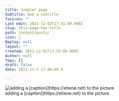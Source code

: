 ```yaml
---
title: Simpler page
Subtitle: And a subtitle
favicon: ""
Last edit: 2021-12-02T17:41:00.000Z
slug: this-page-has-title
path: content/posts/
icon: 🥰
Deploy: null
layout: ""
Created: 2021-12-02T13:52:00.000Z
Author: null
Tags: []
draft: false
date: 2021-11-2 17:46:00 0

---
```


<div style="display: flex;"
<div style="flex-flow: row wrap; align-items: center; justify-content: space-around;"[a link](http://etiene.net)

</div><div style="flex-flow: row wrap; align-items: center; justify-content: space-around;"
<figure class="image">
<img src="https://s3.us-west-2.amazonaws.com/secure.notion-static.com/dfaf50d5-439f-4e58-933f-0d8982555f6d/21.png?X-Amz-Algorithm=AWS4-HMAC-SHA256&X-Amz-Content-Sha256=UNSIGNED-PAYLOAD&X-Amz-Credential=AKIAT73L2G45EIPT3X45%2F20211202%2Fus-west-2%2Fs3%2Faws4_request&X-Amz-Date=20211202T174624Z&X-Amz-Expires=3600&X-Amz-Signature=2521bfb0d4ca494a503c11d13ad2ba1d6ffe47a0c3153289a14bb67ec34a284d&X-Amz-SignedHeaders=host&x-id=GetObject" alt="adding a [caption](https://etiene.net) to the picture" width: 100px>
<figcaption>adding a [caption](https://etiene.net) to the picture</figcaption>
</figure>
    </div><div style="flex-flow: row wrap; align-items: center; justify-content: space-around;"[a link](http://etiene.net)



</div>
</div>



